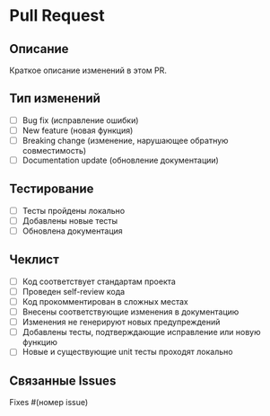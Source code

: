 # Pull Request

## Описание
Краткое описание изменений в этом PR.

## Тип изменений
- [ ] Bug fix (исправление ошибки)
- [ ] New feature (новая функция)
- [ ] Breaking change (изменение, нарушающее обратную совместимость)
- [ ] Documentation update (обновление документации)

## Тестирование
- [ ] Тесты пройдены локально
- [ ] Добавлены новые тесты
- [ ] Обновлена документация

## Чеклист
- [ ] Код соответствует стандартам проекта
- [ ] Проведен self-review кода
- [ ] Код прокомментирован в сложных местах
- [ ] Внесены соответствующие изменения в документацию
- [ ] Изменения не генерируют новых предупреждений
- [ ] Добавлены тесты, подтверждающие исправление или новую функцию
- [ ] Новые и существующие unit тесты проходят локально

## Связанные Issues
Fixes #(номер issue)